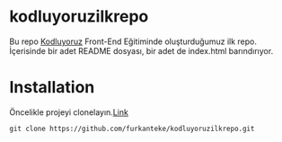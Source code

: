 # kodluyoruzilkrepo
Bu repo [Kodluyoruz](https://kodluyoruz.org/tr/kodluyoruz/) Front-End Eğitiminde oluşturduğumuz ilk repo. İçerisinde bir adet README dosyası, bir adet de index.html barındırıyor.
# Installation
Öncelikle projeyi clonelayın.[Link](https://github.com/furkanteke/kodluyoruzilkrepo.git)
```
git clone https://github.com/furkanteke/kodluyoruzilkrepo.git
```

